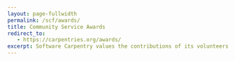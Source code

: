 ```yaml
---
layout: page-fullwidth
permalink: /scf/awards/
title: Community Service Awards
redirect_to:
   - https://carpentries.org/awards/
excerpt: Software Carpentry values the contributions of its volunteers and seeks to recognize outstanding effort 
---
```

